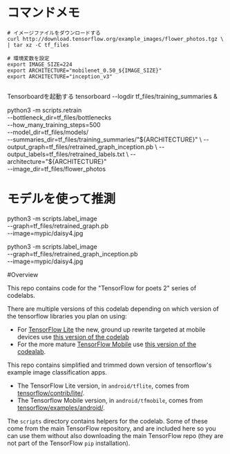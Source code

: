 # コマンドメモ
```
# イメージファイルをダウンロードする
curl http://download.tensorflow.org/example_images/flower_photos.tgz \
| tar xz -C tf_files

# 環境変数を設定
export IMAGE_SIZE=224
export ARCHITECTURE="mobilenet_0.50_${IMAGE_SIZE}"
export ARCHITECTURE="inception_v3"


```

Tensorboardを起動する
tensorboard --logdir tf_files/training_summaries &


python3 -m scripts.retrain \
  --bottleneck_dir=tf_files/bottlenecks \
  --how_many_training_steps=500 \
  --model_dir=tf_files/models/ \
  --summaries_dir=tf_files/training_summaries/"${ARCHITECTURE}" \
  --output_graph=tf_files/retrained_graph_inception.pb \
  --output_labels=tf_files/retrained_labels.txt \
  --architecture="${ARCHITECTURE}" \
  --image_dir=tf_files/flower_photos


# モデルを使って推測
python3 -m scripts.label_image \
    --graph=tf_files/retrained_graph.pb  \
    --image=mypic/daisy4.jpg


python3 -m scripts.label_image \
    --graph=tf_files/retrained_graph_inception.pb  \
    --image=mypic/daisy4.jpg


#Overview

This repo contains code for the "TensorFlow for poets 2" series of codelabs.

There are multiple versions of this codelab depending on which version 
of the tensorflow libraries you plan on using:

* For [TensorFlow Lite](https://www.tensorflow.org/mobile/tflite/) the new, ground up rewrite targeted at mobile devices
  use [this version of the codelab](https://codelabs.developers.google.com/codelabs/tensorflow-for-poets-2-tflite) 
* For the more mature [TensorFlow Mobile](https://www.tensorflow.org/mobile/mobile_intro) use 
  [this version of the codealab](https://codelabs.developers.google.com/codelabs/tensorflow-for-poets-2).


This repo contains simplified and trimmed down version of tensorflow's example image classification apps.

* The TensorFlow Lite version, in `android/tflite`, comes from [tensorflow/contrib/lite/](https://github.com/tensorflow/tensorflow/tree/master/tensorflow/contrib/lite).
* The Tensorflow Mobile version, in `android/tfmobile`, comes from [tensorflow/examples/android/](https://github.com/tensorflow/tensorflow/tree/master/tensorflow/examples/android).

The `scripts` directory contains helpers for the codelab. Some of these come from the main TensorFlow repository, and are included here so you can use them without also downloading the main TensorFlow repo (they are not part of the TensorFlow `pip` installation).

